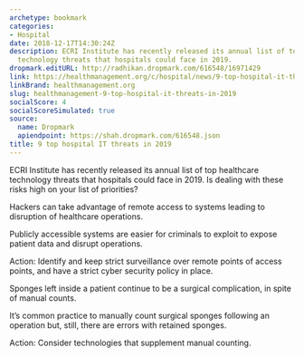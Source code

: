 ```yaml
---
archetype: bookmark
categories:
- Hospital
date: 2018-12-17T14:30:24Z
description: ECRI Institute has recently released its annual list of top healthcare
  technology threats that hospitals could face in 2019.
dropmark.editURL: http://radhikan.dropmark.com/616548/16971429
link: https://healthmanagement.org/c/hospital/news/9-top-hospital-it-threats-in-2019
linkBrand: healthmanagement.org
slug: healthmanagement-9-top-hospital-it-threats-in-2019
socialScore: 4
socialScoreSimulated: true
source:
  name: Dropmark
  apiendpoint: https://shah.dropmark.com/616548.json
title: 9 top hospital IT threats in 2019
---
```

ECRI Institute has recently released its annual list of top healthcare technology threats that hospitals could face in 2019. Is dealing with these risks high on your list of priorities?

Hackers can take advantage of remote access to systems leading to disruption of healthcare operations.

Publicly accessible systems are easier for criminals to exploit to expose patient data and disrupt operations.

Action: Identify and keep strict surveillance over remote points of access points, and have a strict cyber security policy in place.

 

Sponges left inside a patient continue to be a surgical complication, in spite of manual counts.

It’s common practice to manually count surgical sponges following an operation but, still, there are errors with retained sponges.

Action: Consider technologies that supplement manual counting.